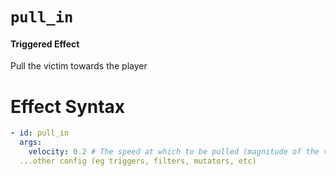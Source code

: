 # `pull_in`
#### Triggered Effect

Pull the victim towards the player

# Effect Syntax
```yaml
- id: pull_in
  args:
    velocity: 0.2 # The speed at which to be pulled (magnitude of the velocity vector)
  ...other config (eg triggers, filters, mutators, etc)
```
